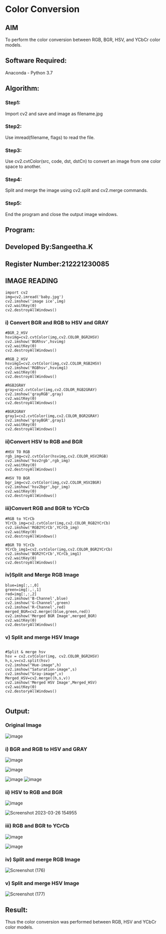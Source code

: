 # Color Conversion
## AIM
To perform the color conversion between RGB, BGR, HSV, and YCbCr color models.

## Software Required:
Anaconda - Python 3.7
## Algorithm:
### Step1:

Import cv2 and save and image as filename.jpg

### Step2:

Use imread(filename, flags) to read the file.
### Step3:
Use cv2.cvtColor(src, code, dst, dstCn) to convert an image from one color space to another.

### Step4:
Split and merge the image using cv2.split and cv2.merge commands.

### Step5:
End the program and close the output image windows.

## Program:
## Developed By:Sangeetha.K
## Register Number:212221230085

## IMAGE READING
```
import cv2
img=cv2.imread('baby.jpg')
cv2.imshow('image ice',img)
cv2.waitKey(0)
cv2.destroyAllWindows()
```

### i) Convert BGR and RGB to HSV and GRAY
```
#BGR_2_HSV
hsvimg=cv2.cvtColor(img,cv2.COLOR_BGR2HSV)
cv2.imshow('BGRhsv',hsvimg)
cv2.waitKey(0)
cv2.destroyAllWindows()

#RGB_2_HSV
hsvimg1=cv2.cvtColor(img,cv2.COLOR_RGB2HSV)
cv2.imshow('RGBhsv',hsvimg1)
cv2.waitKey(0)
cv2.destroyAllWindows()

#RGB2GRAY
gray=cv2.cvtColor(img,cv2.COLOR_RGB2GRAY)
cv2.imshow('grayRGB',gray)
cv2.waitKey(0)
cv2.destroyAllWindows()

#BGR2GRAY
gray1=cv2.cvtColor(img,cv2.COLOR_BGR2GRAY)
cv2.imshow('grayBGR',gray1)
cv2.waitKey(0)
cv2.destroyAllWindows()

```

### ii)Convert HSV to RGB and BGR
```
#HSV TO RGB
rgb_img=cv2.cvtColor(hsvimg,cv2.COLOR_HSV2RGB)
cv2.imshow('hsv2rgb',rgb_img)
cv2.waitKey(0)
cv2.destroyAllWindows()

#HSV TO BGR
bgr_img=cv2.cvtColor(img,cv2.COLOR_HSV2BGR)
cv2.imshow('hsv2bgr',bgr_img)
cv2.waitKey(0)
cv2.destroyAllWindows()

```
### iii)Convert RGB and BGR to YCrCb
```
#RGB to YCrCb
YCrCb_img=cv2.cvtColor(img,cv2.COLOR_RGB2YCrCb)
cv2.imshow('RGB2YCrCb',YCrCb_img)
cv2.waitKey(0)
cv2.destroyAllWindows()

#BGR TO YCrCb
YCrCb_img1=cv2.cvtColor(img,cv2.COLOR_BGR2YCrCb)
cv2.imshow('BGR2YCrCb',YCrCb_img1)
cv2.waitKey(0)
cv2.destroyAllWindows()

```
### iv)Split and Merge RGB Image
```
blue=img[:,:,0]
green=img[:,:,1]
red=img[:,:,2]
cv2.imshow('B-Channel',blue)
cv2.imshow('G-Channel',green)
cv2.imshow('R-Channel',red)
merged_BGR=cv2.merge((blue,green,red))
cv2.imshow('Merged BGR Image',merged_BGR)
cv2.waitKey(0)
cv2.destoryAllWindows()

```

### v) Split and merge HSV Image
```

#Split & merge hsv
hsv = cv2.cvtColor(img, cv2.COLOR_BGR2HSV)
h,s,v=cv2.split(hsv)
cv2.imshow("Hue-image",h)
cv2.imshow("Saturation-image",s)
cv2.imshow("Gray-image",v)
Merged_HSV=cv2.merge((h,s,v))
cv2.imshow('Merged HSV Image',Merged_HSV)
cv2.waitKey(0)
cv2.destoryAllWindows()


```
## Output:
### Original Image
![image](https://user-images.githubusercontent.com/93992063/227767994-971b7497-b46f-43ed-8b70-e9eee81bf282.png)

### i) BGR and RGB to HSV and GRAY

![image](https://user-images.githubusercontent.com/93992063/227768130-edfa9837-221d-4e9c-a5fb-18d13f316af2.png)


![image](https://user-images.githubusercontent.com/93992063/227768303-36210733-050f-46d0-8e28-583911b95f58.png)

![image](https://user-images.githubusercontent.com/93992063/227768475-ca21dd5a-8a18-477b-a0f4-31a7d1ec4459.png)
![image](https://user-images.githubusercontent.com/93992063/227768528-5a0e5b05-ba78-40bd-8a89-8e229697755a.png)


### ii) HSV to RGB and BGR

![image](https://user-images.githubusercontent.com/93992063/227769324-ee887192-bf7d-4043-882e-942dc3ca22ae.png)


![Screenshot 2023-03-26 154955](https://user-images.githubusercontent.com/93992063/227769391-30cf162a-ca59-4178-850d-0dd5672ed32f.png)

### iii) RGB and BGR to YCrCb

![image](https://user-images.githubusercontent.com/93992063/227769583-576b3942-32e6-4a88-adb2-04a9d075953d.png)


![image](https://user-images.githubusercontent.com/93992063/227769651-e208ae2f-a23d-4656-8f00-57b162d42a0d.png)

### iv) Split and merge RGB Image

![Screenshot (176)](https://user-images.githubusercontent.com/93992063/227770171-13355091-e33b-49d0-b1f6-bf6c0b0a9477.png)
<br>

### v) Split and merge HSV Image

![Screenshot (177)](https://user-images.githubusercontent.com/93992063/227770413-7aae0dd3-aa5c-41df-b75c-9cee739ba2a6.png)


## Result:
Thus the color conversion was performed between RGB, HSV and YCbCr color models.
